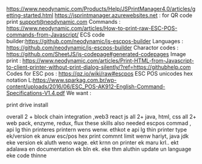 https://www.neodynamic.com/Products/Help/JSPrintManager4.0/articles/getting-started.html
https://jsprintmanager.azurewebsites.net : for QR code print
support@neodynamic.com
Commands : https://www.neodynamic.com/articles/How-to-print-raw-ESC-POS-commands-from-Javascript/
ECS code builder:https://github.com/neodynamic/js-escpos-builder
Languages : https://github.com/neodynamic/js-escpos-builder
Charactor codes : https://github.com/SheetJS/js-codepage#generated-codepages
Image print : https://www.neodynamic.com/articles/Print-HTML-from-Javascript-to-client-printer-without-print-dialog-silently/?ref=https://githubhelp.com
Codes for ESC pos : https://qz.io/wiki/raw#escpos
ESC POS unicodes hex notation L:https://www.sparkag.com.br/wp-content/uploads/2016/06/ESC_POS-AK912-English-Command-Specifications-V1.4.pdf
We want : 

print drive install


overall 2 + block chain integration ,web3 react js all 2+ java, html, css all 2+ web pack, enzyme, redux, flux these skills also needed
escpos commad , api lg thin printeres printern wens wenw. ethkot e api lg thin printer type ek/version ek anuw esc/pos hex print commnt limit wenw hariyt, java jdk eke version ek aluth weno wage. ekt krnn on printer ek maru krl.. ekt adalawa en documentation ek bln ek. eke thm aluthin update un language eke code thinne

